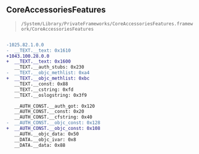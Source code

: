 ## CoreAccessoriesFeatures

> `/System/Library/PrivateFrameworks/CoreAccessoriesFeatures.framework/CoreAccessoriesFeatures`

```diff

-1025.82.1.0.0
-  __TEXT.__text: 0x1610
+1043.100.28.0.0
+  __TEXT.__text: 0x1600
   __TEXT.__auth_stubs: 0x230
-  __TEXT.__objc_methlist: 0xa4
+  __TEXT.__objc_methlist: 0xbc
   __TEXT.__const: 0x88
   __TEXT.__cstring: 0xfd
   __TEXT.__oslogstring: 0x3f9

   __AUTH_CONST.__auth_got: 0x120
   __AUTH_CONST.__const: 0x20
   __AUTH_CONST.__cfstring: 0x40
-  __AUTH_CONST.__objc_const: 0x128
+  __AUTH_CONST.__objc_const: 0x108
   __AUTH.__objc_data: 0x50
   __DATA.__objc_ivar: 0x8
   __DATA.__data: 0x88

```
